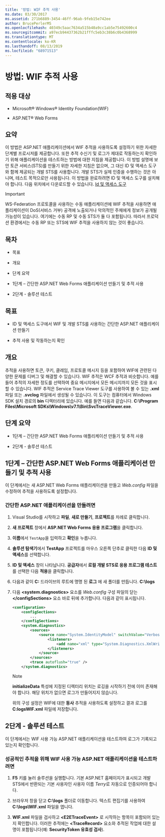```yaml
---
title: '방법: WIF 추적 사용'
ms.date: 03/30/2017
ms.assetid: 271b6889-3454-46ff-96ab-9feb15e742ee
author: BrucePerlerMS
ms.openlocfilehash: 40349c5aac7634a515b40a9cc1ab5e75492600c4
ms.sourcegitcommit: a97ecb94437362b21fffc5eb3c38b6c0b4368999
ms.translationtype: MT
ms.contentlocale: ko-KR
ms.lasthandoff: 08/13/2019
ms.locfileid: "68971513"
---
```

# <a name="how-to-enable-wif-tracing"></a>방법: WIF 추적 사용

## <a name="applies-to"></a>적용 대상

- Microsoft® Windows® Identity Foundation(WIF)

- ASP.NET® Web Forms

## <a name="summary"></a>요약

이 방법은 ASP.NET 애플리케이션에서 WIF 추적을 사용하도록 설정하기 위한 자세한 단계별 프로시저를 제공합니다. 또한 추적 수신기 및 로그가 제대로 작동하는지 확인하기 위해 애플리케이션을 테스트하는 방법에 대한 지침을 제공합니다. 이 방법 설명에 보안 토큰 서비스(STS)를 만들기 위한 자세한 지침은 없으며, 그 대신 ID 및 액세스 도구와 함께 제공되는 개발 STS를 사용합니다. 개발 STS가 실제 인증을 수행하는 것은 아니며, 테스트 목적으로만 사용됩니다. 이 방법을 완료하려면 ID 및 액세스 도구를 설치해야 합니다. 다음 위치에서 다운로드할 수 있습니다. [Id 및 액세스 도구](https://go.microsoft.com/fwlink/?LinkID=245849)

> [!IMPORTANT]
> WS-Federation 프로토콜을 사용하는 수동 애플리케이션에 WIF 추적을 사용하면 애플리케이션이 DoS(서비스 거부) 공격에 노출되거나 악의적인 주체에게 정보가 공개될 가능성이 있습니다. 여기에는 수동 RP 및 수동 STS가 둘 다 포함됩니다. 따라서 프로덕션 환경에서는 수동 RP 또는 STS에 WIF 추적을 사용하지 않는 것이 좋습니다.

## <a name="contents"></a>목차

- 목표

- 개요

- 단계 요약

- 1단계 – 간단한 ASP.NET Web Forms 애플리케이션 만들기 및 추적 사용

- 2단계 - 솔루션 테스트

## <a name="objectives"></a>목표

- ID 및 액세스 도구에서 WIF 및 개발 STS를 사용하는 간단한 ASP.NET 애플리케이션 만들기

- 추적 사용 및 작동하는지 확인

## <a name="overview"></a>개요

추적을 사용하면 토큰, 쿠키, 클레임, 프로토콜 메시지 등을 포함하여 WIF에 관련된 다양한 문제를 디버그 및 해결할 수 있습니다. WIF 추적은 WCF 추적과 비슷합니다. 예를 들어 추적의 자세한 정도를 선택하여 중요 메시지에서 모든 메시지까지 모든 것을 표시할 수 있습니다. WIF 추적은 Service Trace Viewer 도구를 사용하여 볼 수 있는 **.xml** 파일 또는 **.svclog** 파일에서 생성될 수 있습니다. 이 도구는 컴퓨터에서 Windows SDK 설치 경로의 **bin** 디렉터리에 있습니다. 예를 들면 다음과 같습니다. **C:\Program Files\Microsoft SDKs\Windows\v7.1\Bin\SvcTraceViewer.exe**.

## <a name="summary-of-steps"></a>단계 요약

- 1단계 – 간단한 ASP.NET Web Forms 애플리케이션 만들기 및 추적 사용

- 2단계 - 솔루션 테스트

## <a name="step-1--create-a-simple-aspnet-web-forms-application-and-enable-tracing"></a>1단계 – 간단한 ASP.NET Web Forms 애플리케이션 만들기 및 추적 사용

이 단계에서는 새 ASP.NET Web Forms 애플리케이션을 만들고 *Web.config* 파일을 수정하여 추적을 사용하도록 설정합니다.

### <a name="to-create-a-simple-aspnet-application"></a>간단한 ASP.NET 애플리케이션을 만들려면

1. Visual Studio를 시작하고 **파일**, **새로 만들기**, **프로젝트**를 차례로 클릭합니다.

2. **새 프로젝트** 창에서 **ASP.NET Web Forms 응용 프로그램**을 클릭합니다.

3. **이름**에서 `TestApp`을 입력하고 **확인**을 누릅니다.

4. **솔루션 탐색기**에서 **TestApp** 프로젝트를 마우스 오른쪽 단추로 클릭한 다음 **ID 및 액세스**를 선택합니다.

5. **ID 및 액세스** 창이 나타납니다. **공급자**에서 **로컬 개발 STS로 응용 프로그램 테스트**를 선택한 다음 **적용**을 클릭합니다.

6. 다음과 같이 **C:** 드라이브의 루트에 명명 된 **로그** 에 새 폴더를 만듭니다. **C:\logs**

7. 다음 **\<system.diagnostics>** 요소를 *Web.config* 구성 파일의 닫는 **\</configSections>** 요소 바로 뒤에 추가합니다. 다음과 같이 표시됩니다.

    ```xml
    <configuration>
        <configSections>
            ...
        </configSections>
        <system.diagnostics>
            <sources>
                <source name="System.IdentityModel" switchValue="Verbose">
                    <listeners>
                        <add name="xml" type="System.Diagnostics.XmlWriterTraceListener" initializeData="C:\logs\WIF.xml" />
                    </listeners>
                </source>
            </sources>
            <trace autoflush="true" />
        </system.diagnostics>
    ```

    > [!NOTE]
    > **initializeData** 특성에 지정된 디렉터리 위치는 로깅을 시작하기 전에 이미 존재해야 합니다. 해당 위치가 없으면 로그가 만들어지지 않습니다.

     위의 구성 설정은 WIF에 대한 **동사** 추적을 사용하도록 설정하고 결과 로그를 **C:logsWIF.xml** 파일에 저장합니다.

## <a name="step-2--test-your-solution"></a>2단계 - 솔루션 테스트

이 단계에서는 WIF 사용 가능 ASP.NET 애플리케이션을 테스트하여 로그가 기록되고 있는지 확인합니다.

### <a name="to-test-your-wif-enabled-aspnet-application-for-successful-tracing"></a>성공적인 추적을 위해 WIF 사용 가능 ASP.NET 애플리케이션을 테스트하려면

1. **F5** 키를 눌러 솔루션을 실행합니다. 기본 ASP.NET 홈페이지가 표시되고 개발 STS에서 반환되는 기본 사용자인 사용자 이름 *Terry*로 자동으로 인증되어야 합니다.

2. 브라우저 창을 닫고 **C:\logs** 폴더로 이동합니다. 텍스트 편집기를 사용하여 **C:\logs\WIF.xml** 파일을 엽니다.

3. **WIF.xml** 파일을 검사하고 **\<E2ETraceEvent>** 로 시작하는 항목이 포함되어 있는지 확인합니다. 이러한 추적에는 **\<TraceRecord>** 요소와 추적된 작업에 대한 설명이 포함됩니다(예: **SecurityToken 유효성 검사**).
